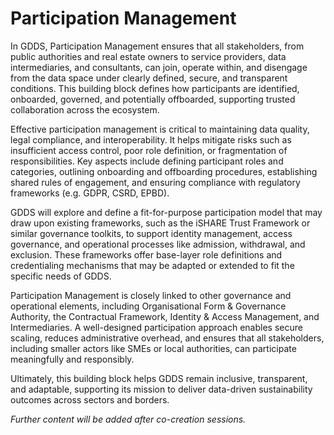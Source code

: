 # Participation Management

In GDDS, Participation Management ensures that all stakeholders, from public authorities and real estate owners to service providers, data intermediaries, and consultants, can join, operate within, and disengage from the data space under clearly defined, secure, and transparent conditions. This building block defines how participants are identified, onboarded, governed, and potentially offboarded, supporting trusted collaboration across the ecosystem.

Effective participation management is critical to maintaining data quality, legal compliance, and interoperability. It helps mitigate risks such as insufficient access control, poor role definition, or fragmentation of responsibilities. Key aspects include defining participant roles and categories, outlining onboarding and offboarding procedures, establishing shared rules of engagement, and ensuring compliance with regulatory frameworks (e.g. GDPR, CSRD, EPBD).

GDDS will explore and define a fit-for-purpose participation model that may draw upon existing frameworks, such as the iSHARE Trust Framework or similar governance toolkits, to support identity management, access governance, and operational processes like admission, withdrawal, and exclusion. These frameworks offer base-layer role definitions and credentialing mechanisms that may be adapted or extended to fit the specific needs of GDDS.

Participation Management is closely linked to other governance and operational elements, including Organisational Form & Governance Authority, the Contractual Framework, Identity & Access Management, and Intermediaries. A well-designed participation approach enables secure scaling, reduces administrative overhead, and ensures that all stakeholders, including smaller actors like SMEs or local authorities, can participate meaningfully and responsibly.

Ultimately, this building block helps GDDS remain inclusive, transparent, and adaptable, supporting its mission to deliver data-driven sustainability outcomes across sectors and borders.

*Further content will be added after co-creation sessions.*
